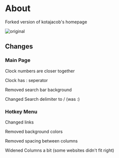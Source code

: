 # About
Forked version of kotajacob's homepage

![original](https://github.com/kotajacob/homepage)
## Changes
### Main Page
Clock numbers are closer together

Clock has : seperator

Removed search bar background

Changed Search delimiter to / (was :)

### Hotkey Menu
Changed links

Removed background colors

Removed spacing between columns

Widened Columns a bit (some websites didn't fit right)



